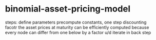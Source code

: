 # binomial-asset-pricing-model

steps:
define parameters
precompute constants, one step discounting facotr
the asset prices at maturity can be efficiently computed because every node can differ from one below by a factor u/d
iterate in back step
